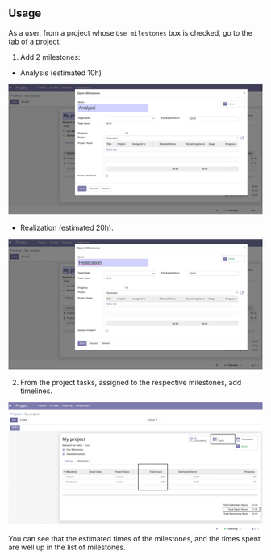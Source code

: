 ## Usage
As a user, from a project whose `Use milestones` box is checked, go to the tab of a project.

1. Add 2 milestones: 
* Analysis (estimated 10h)

![alt text](../static/description/milestone_1.png)

* Realization (estimated 20h).

![alt text](../static/description/milestone_2.png)

2. From the project tasks, assigned to the respective milestones, add timelines.

![alt text](../static/description/milestone_spent_hours.png)
You can see that the estimated times of the milestones, and the times spent are well up in the list of milestones.

